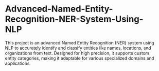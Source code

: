 # Advanced-Named-Entity-Recognition-NER-System-Using-NLP
This project is an advanced Named Entity Recognition (NER) system using NLP to accurately identify and classify entities like names, locations, and organizations from text. Designed for high precision, it supports custom entity categories, making it adaptable for various specialized domains and applications.
